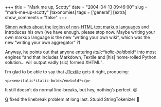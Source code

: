 +++
title = "Mark me up, Scotty"
date = "2004-04-13 09:49:00"
slug = "mark-me-up-scotty"
[taxonomies]
tags = ['general']
[extra]
show_comments = "false"
+++

[Simon writes about the legion of non-HTML text markup languages](http://simon.incutio.com/archive/2004/04/13/myriadOfMarkupSystems) and introduces his own (we have enough. please stop now. Maybe writing your own markup language is the new “writing your own wiki“, which was the new “writing your own aggregator” ?)

Anyway, he points out that anyone entering *italic\*italic-bold*bold\* into most engines <q cite="http://simon.incutio.com/archive/2004/04/13/myriadOfMarkupSystems">and that includes Markdown, Textile and \[his\] home-rolled Python solution… will output vadly (sic) formed XHTML</q>.

I’m glad to be able to say that [JTextile](http://philwilson.org/code/jtextile/ "G wrote this") gets it right, producing:

```
<p><em>italic*italic-bold</em>bold*</p>

```

It still doesn’t do normal line-breaks, but hey, nothing’s perfect. 😉

<ins datetime="2004-04-16T13:26:30Z"></ins>

[G](http://xurble.org) fixed the linebreak problem at long last. Stupid StringTokenizer 🙂

